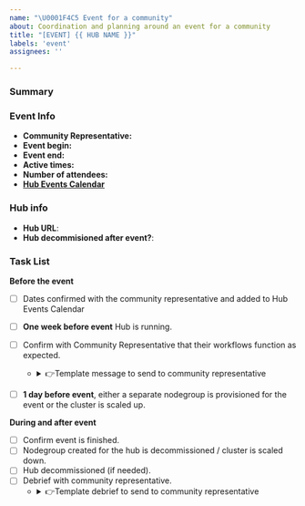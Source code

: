 ```yaml
---
name: "\U0001F4C5 Event for a community"
about: Coordination and planning around an event for a community
title: "[EVENT] {{ HUB NAME }}"
labels: 'event'
assignees: ''

---
```


### Summary

<!-- Please provide a short, one-sentence summary about this event. -->

### Event Info

<!-- Get this information from the community representative. -->

- **Community Representative:** <!-- The GitHub ID of the current representative for the Hub and Community, e.g. @octocat -->
- **Event begin:** <!-- The date that the event will start. -->
- **Event end:** <!-- The date that the event will end. -->
- **Active times:** <!-- What hours of the day will participants be active? (e.g., 5am - 5pm US/Pacific) -->
- **Number of attendees:** <!-- How many attendees should we expect simultaneously each day. -->
- [**Hub Events Calendar**](https://calendar.google.com/calendar/u/2?cid=Y19rdDg0c2g3YW5tMHNsb2NqczJzdTNqdnNvY0Bncm91cC5jYWxlbmRhci5nb29nbGUuY29t)

### Hub info

- **Hub URL**: <!-- The URL of the hub that will be used for the event -->
- **Hub decommisioned after event?**: <!-- Will this hub be decommissioned after the event is over? -->

### Task List

**Before the event**

- [ ] Dates confirmed with the community representative and added to Hub Events Calendar
- [ ] **One week before event** Hub is running.
- [ ] Confirm with Community Representative that their workflows function as expected.
  - <details>
    <summary>👉Template message to send to community representative</summary>
    
    ```
    Hey {{ COMMUNITY REPRESENTATIVE }}, the date of your event is getting close!
    
    Could you please confirm that your hub environment is ready-to-go, and matches your hub's infrastructure setup, by ensuring the following things:
    - [ ] Confirm that the "Event Info" above is correct
    - [ ] On your hub: log-in and authentication works as-expected
    - [ ] `nbgitpuller` links you intend to use resolve properly
    - [ ] Your notebooks and content run as-expected
    ```
    
    </details>  

- [ ] **1 day before event**, either a separate nodegroup is provisioned for the event or the cluster is scaled up.

**During and after event**

- [ ] Confirm event is finished.
- [ ] Nodegroup created for the hub is decommissioned / cluster is scaled down.
- [ ] Hub decommissioned (if needed).
- [ ] Debrief with community representative.
  - <details>
    <summary>👉Template debrief to send to community representative</summary>
      
     ```
     Hey {{ COMMUNITY REPRESENTATIVE }}, your event appears to be over 🎉
     
     We hope that your hub worked out well for you! We are trying to understand where we can improve our hub infrastructure and setup around events, and would love any feedback that you're willing to give. Would you mind answering the following questions? If not, just let us know and that is no problem!
  
     - Did the infrastructure behave as expected?
     - Anything that was confusing or could be improved?
     - Any extra functionality you wish you would have had?
     - Could you share a story about how you used the hub?

     - Any other feedback that you'd like to share?
     
     ```

    </details>  
